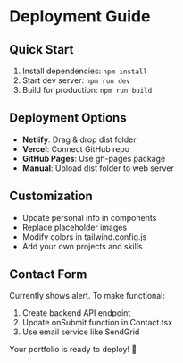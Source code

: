 # Deployment Guide

## Quick Start
1. Install dependencies: `npm install`
2. Start dev server: `npm run dev`
3. Build for production: `npm run build`

## Deployment Options
- **Netlify**: Drag & drop dist folder
- **Vercel**: Connect GitHub repo
- **GitHub Pages**: Use gh-pages package
- **Manual**: Upload dist folder to web server

## Customization
- Update personal info in components
- Replace placeholder images
- Modify colors in tailwind.config.js
- Add your own projects and skills

## Contact Form
Currently shows alert. To make functional:
1. Create backend API endpoint
2. Update onSubmit function in Contact.tsx
3. Use email service like SendGrid

Your portfolio is ready to deploy! 🚀

